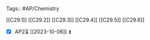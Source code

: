 Tags:: #AP/Chemistry

[[C29.1]]
[[C29.2]]
[[C29.3]]
[[C29.4]]
[[C29.5]]
[[C29.6]]

- [x] AP2⏳ [[2023-10-06]] ⏫ 
